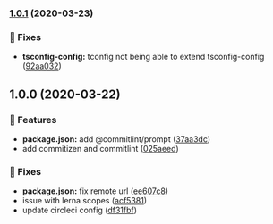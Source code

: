 ### [1.0.1](https://github.com/darkmatterjs/darkmatterjs/compare/v1.0.0...v1.0.1) (2020-03-23)


### 🔧 Fixes

* **tsconfig-config:** tconfig not being able to extend tsconfig-config ([92aa032](https://github.com/darkmatterjs/darkmatterjs/commit/92aa032249222db2ab8ae4de08b901b7d65a4c33))

## 1.0.0 (2020-03-22)


### 🧩 Features

* **package.json:** add @commitlint/prompt ([37aa3dc](https://github.com/darkmatterjs/darkmatterjs/commit/37aa3dcb26fa6bbdc5390fe12348ba35c526daec))
* add commitizen and commitlint ([025aeed](https://github.com/darkmatterjs/darkmatterjs/commit/025aeedc573bab58aff1402a03372e3bcf009010))


### 🔧 Fixes

* **package.json:** fix remote url ([ee607c8](https://github.com/darkmatterjs/darkmatterjs/commit/ee607c8e085433270d105d9c8519754f63c91044))
* issue with lerna scopes ([acf5381](https://github.com/darkmatterjs/darkmatterjs/commit/acf5381130910333ab691b58bbbf4c3256019ffa))
* update circleci config ([df31fbf](https://github.com/darkmatterjs/darkmatterjs/commit/df31fbf11098d3db4ee09381a2e3d71b69908abb))
